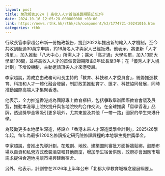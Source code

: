 ```yaml
---
layout: post
title: 施政報告2024 | 高收入人才首個簽證期限延至3年
date: 2024-10-16 12:05:28.000000000 +08:00
link: https://news.rthk.hk/rthk/ch/component/k2/1774721-20241016.htm
categories: rthk
---
```


行政長官李家超公布新一份施政報告，提到2022年推出新的輸入人才機制，至今共收到超過30萬宗申請，約16萬名人才與家人已經抵港。他表示，將更新「人才清單」，加入推動「八大中心」所需人才；擴大「高才通」大學名單，加入13間大學至198間，並將高收入人才的首個簽證期限由2年延長至3年；在「優秀人才入境計劃」下增設機制，主動邀請頂尖人才來港發展。

李家超說，將成立由政務司司長主持的「教育、科技和人才委員會」，統籌推進教育、科技和人才一體化融合發展，制訂政策推動育才、匯才、科技協同發展，同時推動國際高端人才集聚香港。

他表示，全力推進香港成為國際專上教育樞紐，包括爭取舉辦國際教育會議及展覽，推動本港專上院校提升與各地院校的合作交流，在全球推廣「留學香港」品牌，透過獎學金等吸引更多境外，尤其東盟及其他「一帶一路」國家的學生來港升學。

為鼓勵更多本地學生深造，將設立「香港未來人才深造獎學金計劃」，2025/26學年起，每年為最多1200名修讀指定研究院修課課程的本地學生提供獎學金。

李家超說，會推出先導計劃，在規劃、地政、建築圖則審批方面拆牆鬆綁，鼓勵市場以自資和私營方式改裝酒店和其他商廈，增加學生宿舍供應，政府亦會因應市場需求提供合適地塊讓市場興建新宿舍。

另外，他表示，計劃會在2026年上半年公布「北都大學教育城概念發展綱要」。
